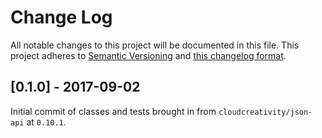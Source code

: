 # Change Log

All notable changes to this project will be documented in this file. This project adheres to
[Semantic Versioning](http://semver.org/) and [this changelog format](http://keepachangelog.com/).

## [0.1.0] - 2017-09-02

Initial commit of classes and tests brought in from `cloudcreativity/json-api` at `0.10.1`.

